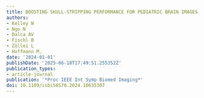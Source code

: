 ```yaml
---
title: BOOSTING SKULL-STRIPPING PERFORMANCE FOR PEDIATRIC BRAIN IMAGES
authors:
- Kelley W
- Ngo N
- Dalca AV
- Fischl B
- Zöllei L
- Hoffmann M.
date: '2024-01-01'
publishDate: '2025-06-18T17:49:51.255352Z'
publication_types:
- article-journal
publication: '*Proc IEEE Int Symp Biomed Imaging*'
doi: 10.1109/isbi56570.2024.10635307
---
```

